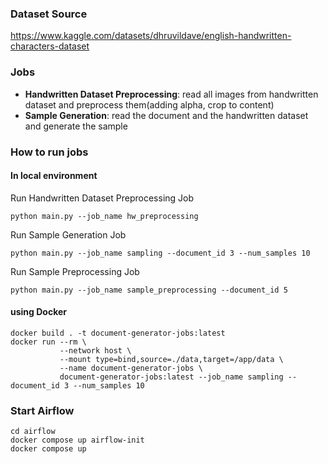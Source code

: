 ### Dataset Source
https://www.kaggle.com/datasets/dhruvildave/english-handwritten-characters-dataset

### Jobs
- <b>Handwritten Dataset Preprocessing</b>: read all images from handwritten dataset and preprocess them(adding alpha, crop to content)
- <b>Sample Generation</b>: read the document and the handwritten dataset and generate the sample


### How to run jobs

#### In local environment

Run Handwritten Dataset Preprocessing Job
```
python main.py --job_name hw_preprocessing
```

Run Sample Generation Job
```
python main.py --job_name sampling --document_id 3 --num_samples 10
```

Run Sample Preprocessing Job
```
python main.py --job_name sample_preprocessing --document_id 5
```

#### using Docker
```
docker build . -t document-generator-jobs:latest
docker run --rm \
           --network host \
           --mount type=bind,source=./data,target=/app/data \
           --name document-generator-jobs \
           document-generator-jobs:latest --job_name sampling --document_id 3 --num_samples 10
```

### Start Airflow
```
cd airflow
docker compose up airflow-init
docker compose up
```